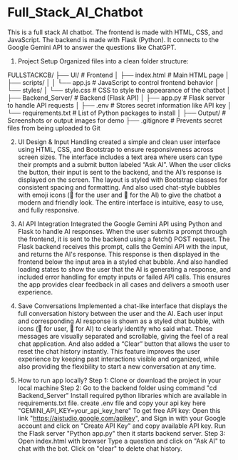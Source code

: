 # Full_Stack_AI_Chatbot
This is a full stack AI chatbot. The frontend is made with HTML, CSS, and JavaScript. The backend is made with Flask (Python). It connects to the Google Gemini API to answer the questions like ChatGPT.

1. Project Setup
Organized files into a clean folder structure:

FULLSTACKCB/
├── UI/                     # Frontend
│   ├── index.html          # Main HTML page
│   ├── scripts/
│   │   └── app.js          # JavaScript to control frontend behavior
│   └── styles/
│       └── style.css       # CSS to style the appearance of the chatbot
│
├── Backend_Server/         # Backend (Flask API)
│   ├── app.py              # Flask server to handle API requests
│   ├── .env                # Stores secret information like API key
│   └── requirements.txt    # List of Python packages to install
│
├── Output/                 # Screenshots or output images for demo
├── .gitignore              # Prevents secret files from being uploaded to Git

2. UI Design & Input Handling
created a simple and clean user interface using HTML, CSS, and Bootstrap to ensure responsiveness across screen sizes. The interface includes a text area where users can type their prompts and a submit button labeled “Ask AI”. When the user clicks the button, their input is sent to the backend, and the AI’s response is displayed on the screen. The layout is styled with Bootstrap classes for consistent spacing and formatting. And also used chat-style bubbles with emoji icons (👤 for the user and 🤖 for the AI) to give the chatbot a modern and friendly look. The entire interface is intuitive, easy to use, and fully responsive.

3. AI API Integration
Integrated the Google Gemini API using Python and Flask to handle AI responses. When the user submits a prompt through the frontend, it is sent to the backend using a fetch() POST request. The Flask backend receives this prompt, calls the Gemini API with the input, and returns the AI's response. This response is then displayed in the frontend below the input area in a styled chat bubble. And also handled loading states to show the user that the AI is generating a response, and included error handling for empty inputs or failed API calls. This ensures the app provides clear feedback in all cases and delivers a smooth user experience.

4. Save Conversations
Implemented a chat-like interface that displays the full conversation history between the user and the AI. Each user input and corresponding AI response is shown as a styled chat bubble, with icons (👤 for user, 🤖 for AI) to clearly identify who said what. These messages are visually separated and scrollable, giving the feel of a real chat application. And also added a “Clear” button that allows the user to reset the chat history instantly. This feature improves the user experience by keeping past interactions visible and organized, while also providing the flexibility to start a new conversation at any time.

5. How to run app locally?
   Step 1: Clone or download the project in your local machine
   Step 2: Go to the backend folder using command "cd Backend_Server"
           Install required python libraries which are available in requirements.txt file.
           create .env file and copy your api key here "GEMINI_API_KEY=your_api_key_here"
           To get free API key:
           Open this link "https://aistudio.google.com/apikey", and Sign in with your Google account and click on "Create API Key" and copy available API key.
           Run the Flask server "Python app.py" then it starts backend server.
   Step 3: Open index.html with browser
           Type a question and click on "Ask AI" to chat with the bot.
           Click on "clear" to delete chat history.
   
   
   
